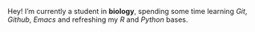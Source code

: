 Hey! I’m currently a student in **biology**, spending some time learning *Git*, *Github*, *Emacs* and refreshing my _R_ and _Python_ bases.
